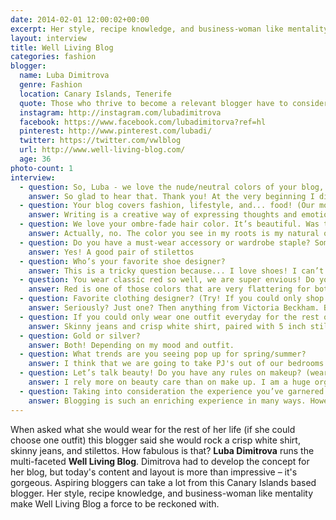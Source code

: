 ```yaml
---
date: 2014-02-01 12:00:02+00:00
excerpt: Her style, recipe knowledge, and business-woman like mentality make Well Living Blog a force to be reckoned with.
layout: interview
title: Well Living Blog
categories: fashion
blogger:
  name: Luba Dimitrova
  genre: Fashion
  location: Canary Islands, Tenerife
  quote: Those who thrive to become a relevant blogger have to consider it as a business. And as any business it requires hard work, time, patience and constancy.
  instagram: http://instagram.com/lubadimitrova
  facebook: https://www.facebook.com/lubadimitorva?ref=hl
  pinterest: http://www.pinterest.com/lubadi/
  twitter: https://twitter.com/vwlblog
  url: http://www.well-living-blog.com/
  age: 36
photo-count: 1
interview:
  - question: So, Luba - we love the nude/neutral colors of your blog, and love your European-city inspired content. Tell us about the idea behind Well Living Blog.
    answer: So glad to hear that. Thank you! At the very beginning I didn’t have a clear concept in mind but the zest of sharing my vision on Fashion, Lifestyle, Traveling and Gastronomy. These are the major passions of my life. After almost 2 years of blogging Well Living Blog turned to be my creative destiny. It constantly challenges my imagination and wanderlust. More than fashion it is a personal - and lifestyle blog.
  - question: Your blog covers fashion, lifestyle, and... food! (Our mouths started watering looking at all of the delicious plates) What’s your favorite column to write for, and why?
    answer: Writing is a creative way of expressing thoughts and emotions and for me the most challenging one is the Gourmet column. I find it hard to explain in words the merriment of the palate while tasting delicious flavors or the excitement of discovering new foodie – spoiling spots. I also enjoy writing about emerging designers and feature any charity or social projects related to fashion.
  - question: We love your ombre-fade hair color. It’s beautiful. Was that hard to achieve?
    answer: Actually, no. The color you see in my roots is my natural one and having this almost blond shade I only got a bit of clearer shade at the hair ends.
  - question: Do you have a must-wear accessory or wardrobe staple? Something you incorporate into every outfit (or most outfits)?
    answer: Yes! A good pair of stilettos
  - question: Who’s your favorite shoe designer?
    answer: This is a tricky question because... I love shoes! I can’t name just one, but some of my favorites are Gianvito Rossi, Christian Louboutin, Alexandre Birne, Laurence Dacade, Kurt Geiger and Jorge Bischoff
  - question: You wear classic red so well, we are super envious! Do you have any tips on mastering the bold color? Teach us!
    answer: Red is one of those colors that are very flattering for both blonds and brunettes. I love a pop of it at monochrome looks added by the accessories (shoes or bag) or a powerful red coat to cheer up cold and gray days. I am love pairing red with black, white and denim.
  - question: Favorite clothing designer? (Try! If you could only shop one brand… what would it be?)
    answer: Seriously? Just one? Then anything from Victoria Beckham. But this is still an unfair answer to so many other designers that I truly admire.
  - question: If you could only wear one outfit everyday for the rest of your life, what would it be?
    answer: Skinny jeans and crisp white shirt, paired with 5 inch stilettos.
  - question: Gold or silver?
    answer: Both! Depending on my mood and outfit.
  - question: What trends are you seeing pop up for spring/summer?
    answer: I think that we are going to take PJ's out of our bedrooms and wear again bomber jackets. Candy colors, all shades of blue, yellow, graphic and floral prints will dye our wardrobes.
  - question: Let’s talk beauty! Do you have any rules on makeup? (wearing, buying, etc?)
    answer: I rely more on beauty care than on make up. I am a huge organic cosmetic enthusiast and you can find in my boudoir any kind of potions and lotions by Dr. Hauschka, Weleda, Jurlique or Elemental Herbology. Apart from applying make up base and lip gloss I have no idea of how to feature my eyes, that's why for special events I get my makeup done by my stylist.
  - question: Taking into consideration the experience you’ve garnered over the past few years, what’s one piece of essential advice you’d give to an aspiring blogger?
    answer: Blogging is such an enriching experience in many ways. However, those who thrive to become a relevant blogger have to consider it as a business. And as any business it requires hard work, time, patience and constancy.
---
```


When asked what she would wear for the rest of her life (if she could choose one outfit) this blogger said she would rock a crisp white shirt, skinny jeans, and stilettos. How fabulous is that? **Luba Dimitrova** runs the multi-faceted **Well Living Blog**. Dimitrova had to develop the concept for her blog, but today's content and layout is more than impressive – it's gorgeous. Aspiring bloggers can take a lot from this Canary Islands based blogger. Her style, recipe knowledge, and business-woman like mentality make Well Living Blog a force to be reckoned with.